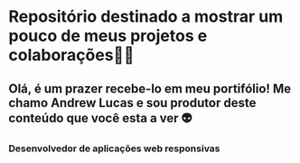 # Repositório destinado a mostrar um pouco de meus projetos e colaborações🎈✨
    
## Olá, é um prazer recebe-lo em meu portifólio! Me chamo Andrew Lucas e sou produtor deste conteúdo que você esta a ver 👽

### Desenvolvedor de aplicações web responsivas
    




